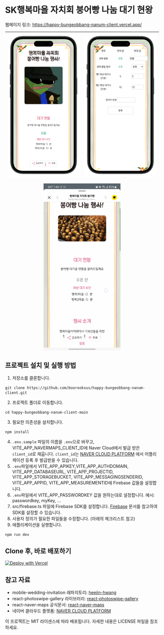 # SK행복마을 자치회 붕어빵 나눔 대기 현왕

웹페이지 링크: 
<a href="https://happy-bungeobbang-nanum-client.vercel.app/" target="_blank">https://happy-bungeobbang-nanum-client.vercel.app/</a>

![hbn_main.png](hbn_main.png) |![hbn_manager.png](hbn_manager.png)
--- | --- | 

<p align="center">
<img src="hbn_main_scroll2.gif" width="50%"/>
</p>

## 프로젝트 설치 및 실행 방법

1. 저장소를 클론합니다.

```
git clone https://github.com/boorooksus/happy-bungeobbang-nanum-client.git
```

2. 프로젝트 폴더로 이동합니다.

```
cd happy-bungeobbang-nanum-client-main
```

3. 필요한 의존성을 설치합니다.

```
npm install
```

4. `.env.sample` 파일의 이름을 `.env`으로 바꾸고, VITE_APP_NAVERMAPS_CLIENT_ID에 Naver Cloud에서 발급 받은 `client_id`로 채웁니다. `client_id`는 [NAVER CLOUD PLATFORM](https://console.ncloud.com/naver-service/application) 에서 어플리케이션 등록 후 발급받을 수 있습니다.
5. `.env`파일에서 VITE_APP_APIKEY,VITE_APP_AUTHDOMAIN, VITE_APP_DATABASEURL, VITE_APP_PROJECTID, VITE_APP_STORAGEBUCKET, VITE_APP_MESSAGINGSENDERID, VITE_APP_APPID, VITE_APP_MEASUREMENTID에 Firebase 값들을 설정합니다.
6. `.env`파일에서 VITE_APP_PASSWORDKEY 값을 원하는대로 설정합니다.
   예시: passwordkey, myKey, ...
7. src/firebase.ts 파일에 Firebase SDK를 설정합니다. [Firebase](https://firebase.google.com/docs/web/setup?hl=ko) 문서를 참고하여 SDK를 설정할 수 있습니다.
8. 사용자 정의가 필요한 파일들을 수정합니다. (아래의 체크리스트 참고)
9. 애플리케이션을 실행합니다.

```
npm run dev
```

## Clone 후, 바로 배포하기

[![Deploy with Vercel](https://vercel.com/button)](https://vercel.com/new/import?s=https%3A%2F%2Fgithub.com%2Fboorooksus%2Fhappy-bungeobbang-nanum-client&hasTrialAvailable=1&showOptionalTeamCreation=false&project-name=happy-bungeobbang-nanum-client&framework=vite&totalProjects=1&remainingProjects=1&teamSlug=boo-sjs-projects)

## 참고 자료

- mobile-wedding-invitation 래파지토리: [heejin-hwang](https://github.com/heejin-hwang/mobile-wedding-invitation)
- react-photoswipe-gallery 라이브러리: [react-photoswipe-gallery](https://www.npmjs.com/package/react-photoswipe-gallery)
- react-naver-maps 공식문서: [react-naver-maps](https://zeakd.github.io/react-naver-maps/)
- 네이버 클라우드 플랫폼: [NAVER CLOUD PLATFORM](https://console.ncloud.com/naver-service/application)

이 프로젝트는 MIT 라이센스에 따라 배포됩니다. 자세한 내용은 LICENSE 파일을 참조하세요.
